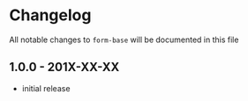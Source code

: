 # Changelog

All notable changes to `form-base` will be documented in this file

## 1.0.0 - 201X-XX-XX

- initial release

